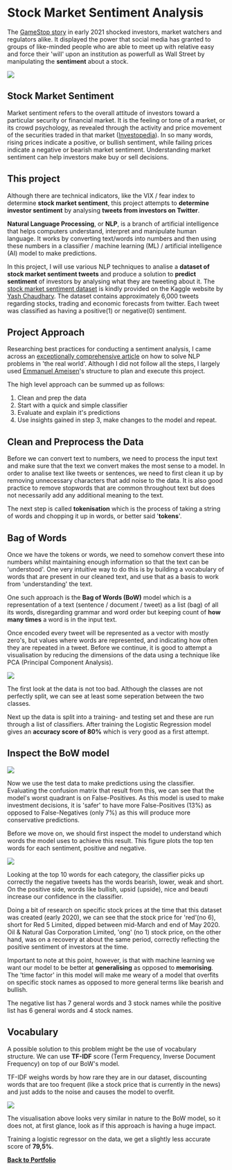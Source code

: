 # Stock Market Sentiment Analysis

The [GameStop story](https://www.nbcnews.com/business/business-news/gamestop-reddit-explainer-what-s-happening-stock-market-n1255922) in early 2021 shocked investors, market watchers and regulators alike.  It displayed the power that social media has granted to groups of like-minded people who are able to meet up with relative easy and force their 'will' upon an institution as powerfull as Wall Street by manipulating the **sentiment** about a stock.   

![](images/NLP-Stock-Market.jpg)

## Stock Market Sentiment
Market sentiment refers to the overall attitude of investors toward a particular security or financial market. It is the feeling or tone of a market, or its crowd psychology, as revealed through the activity and price movement of the securities traded in that market ([Investopedia](https://www.investopedia.com/terms/m/marketsentiment.asp)).  In so many words, rising prices indicate a positive, or bullish sentiment, while failing prices indicate a negative or bearish market sentiment. Understanding market sentiment can help investors make buy or sell decisions.

## This project

Although there are technical indicators, like the VIX / fear index to determine **stock market sentiment**, this project attempts to **determine investor sentiment** by analysing **tweets from investors on Twitter**.

**Natural Language Processing**, or **NLP**, is a branch of artificial intelligence that helps computers understand, interpret and manipulate human language.  It works by converting text/words into numbers and then using these numbers in a classifier / machine learning (ML) / artificial intelligence (AI)  model to make predictions.

In this project, I will use various NLP techniques to analise a **dataset of stock market sentiment tweets** and produce a solution to **predict sentiment** of investors by analysing what they are tweeting about it.  The [stock market sentiment dataset](https://www.kaggle.com/yash612/stockmarket-sentiment-dataset) is kindly provided on the Kaggle website by [Yash Chaudhary](https://www.kaggle.com/yash612).  The dataset contains approximately 6,000 tweets regarding stocks, trading and economic forecasts from twitter.  Each tweet was classified as having a positive(1) or negative(0) sentiment. 

## Project Approach 

Researching best practices for conducting a sentiment analysis, I came across an [exceptionally comprehensive article](https://blog.insightdatascience.com/how-to-solve-90-of-nlp-problems-a-step-by-step-guide-fda605278e4e) on how to solve NLP problems in 'the real world'.  Although I did not follow all the steps, I largely used  [Emmanuel Ameisen](https://medium.com/@EmmanuelAmeisen)'s structure to plan and execute this project.

The high level approach can be summed up as follows:

1.   Clean and prep the data
2.   Start with a quick and simple classifier
3.   Evaluate and explain it's predictions
4.   Use insights gained in step 3, make changes to the model and repeat. 

## Clean and Preprocess the Data

Before we can convert text to numbers, we need to process the input text and make sure that the text we convert makes the most sense to a model.  In order to analise text like tweets or sentences,  we need to first clean it up by removing unnecessary characters that add noise to the data.  It is also good practice to remove stopwords that are common throughout text but does not necessarily add any additional meaning to the text. 

The next step is called **tokenisation** which is the process of taking a string of words and chopping it up in words, or better said '**tokens**'. 

## Bag of Words

Once we have the tokens or words, we need to somehow convert these into numbers whilst maintaining enough information so that the text can be 'understood'.  One very intuitive way to do this is by building a vocabulary of words that are present in our cleaned text, and use that as a basis to work from 'understanding' the text.

One such approach is the **Bag of Words (BoW)** model which is a representation of a text (sentence / document / tweet) as a list (bag) of all its words, disregarding grammar and word order but keeping count of **how many times** a word is in the input text. 

Once encoded every tweet will be represented as a vector with mostly zero's, but values where words are represented, and indicating how often they are repeated in a tweet. Before we continue, it is good to attempt a visualisation by reducing the dimensions of the data using a technique like PCA (Principal Component Analysis). 

![](images/bow_pca.png)

The first look at the data is not too bad.  Although the classes are not perfectly split, we can see at least some seperation between the two classes.  

Next up the data is split into a training- and testing set and these are run through a list of classifiers.  After training the Logistic Regression  model gives an **accuracy score of 80%** which is very good as a first attempt.  

## Inspect the BoW model

![](images/bow_cm.png)

Now we use the test data to make predictions using the classifier.  Evaluating the confusion matrix that result from this, we can see that the model's worst quadrant is on False-Positives.  As this model is used to make investment decisions, it is 'safer' to have more False-Positives (13%) as opposed to False-Negatives (only 7%) as this will produce more conservative predictions.  

Before we move on, we should first inspect the model to understand which words the model uses to achieve this result.  This figure plots the top ten words for each sentiment, positive and negative.  

![](images/bow_words.png)

Looking at the top 10 words for each category, the classifier picks up correctly the negative tweets has the words bearish, lower, weak and short. 
On the positive side, words like bullish, upsid (upside), nice and beauti increase our confidence in the classifier. 

Doing a bit of research on specific stock prices at the time that this dataset was created (early 2020), we can see that the stock price for 'red'(no 6), short for Red 5 Limited, dipped between mid-March and end of May 2020.  Oil & Natural Gas Corporation Limited, 'ong' (no 1) stock price, on the other hand, was on a recovery at about the same period, correctly reflecting the positive sentiment of investors at the time.  

Important to note at this point, however, is that with machine learning we want our model to be better at **generalising** as opposed to **memorising**.  The 'time factor' in this model will make me weary of a model that overfits on specific stock names as opposed to more general terms like bearish and bullish. 

The negative list has 7 general words and 3 stock names while the positive list has 6 general words and 4 stock names.  

## Vocabulary

A possible solution to this problem might be the use of vocabulary structure. We can use **TF-IDF** score (Term Frequency, Inverse Document Frequency) on top of our BoW's model. 

TF-IDF weighs words by how rare they are in our dataset, discounting words that are too frequent (like a stock price that is currently in the news) and just adds to the noise and causes the model to overfit. 

![](images/tfidf_pca.png)

The visualisation above looks very similar in nature to the BoW model, so it does not, at first glance, look as if this approach is having a huge impact. 

Training a logistic regressor on the data, we get a slightly less accurate score of **79,5%**.  

[**Back to Portfolio**](https://africanleo.github.io/Stock-Sentiment-Analysis/)
